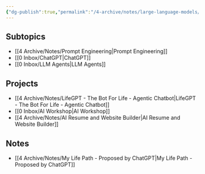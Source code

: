 ```yaml
---
{"dg-publish":true,"permalink":"/4-archive/notes/large-language-models/"}
---
```



## Subtopics
- [[4 Archive/Notes/Prompt Engineering\|Prompt Engineering]]
- [[0 Inbox/ChatGPT\|ChatGPT]]
- [[0 Inbox/LLM Agents\|LLM Agents]]

## Projects
- [[4 Archive/Notes/LifeGPT - The Bot For Life - Agentic Chatbot\|LifeGPT - The Bot For Life - Agentic Chatbot]]
- [[0 Inbox/AI Workshop\|AI Workshop]]
- [[4 Archive/Notes/AI Resume and Website Builder\|AI Resume and Website Builder]]

## Notes
- [[4 Archive/Notes/My Life Path - Proposed by ChatGPT\|My Life Path - Proposed by ChatGPT]]

